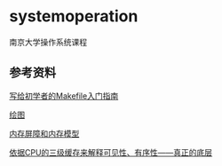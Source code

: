 # systemoperation
南京大学操作系统课程


## 参考资料

[写给初学者的Makefile入门指南](https://zhuanlan.zhihu.com/p/618350718)

[绘图](https://www.drawio.com/)

[内存屏障和内存模型](https://sf-zhou.github.io/programming/memory_barrier.html)

[依据CPU的三级缓存来解释可见性、有序性——真正的底层](https://blog.csdn.net/A_art_xiang/article/details/125327500)